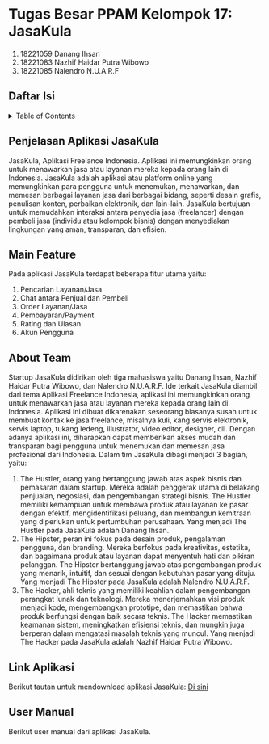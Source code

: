 # Tugas Besar PPAM Kelompok 17: JasaKula

1. 18221059 Danang Ihsan
2. 18221083 Nazhif Haidar Putra Wibowo
3. 18221085 Nalendro N.U.A.R.F

## Daftar Isi
<details>
  <summary>Table of Contents</summary>
  <ol>
    <li>
      <a href="#penjelasan-aplikasi-jasakula">Penjelasan Aplikasi JasaKula</a>
    </li>
    <li>
      <a href="#main-feature">Main Feature</a>
    </li>
    <li>
      <a href="#about-team">About Team</a>
    </li>
    <li>
      <a href="#link-aplikasi">Link Aplikasi</a>
    </li>
    <li>
      <a href="#user-manual">User Manual</a>
    </li>
  </ol>
</details>

## Penjelasan Aplikasi JasaKula
JasaKula, Aplikasi Freelance Indonesia. Aplikasi ini memungkinkan orang untuk menawarkan jasa atau layanan mereka kepada orang lain di Indonesia. JasaKula adalah aplikasi atau platform online yang memungkinkan para pengguna untuk menemukan, menawarkan, dan memesan berbagai layanan jasa dari berbagai bidang, seperti desain grafis, penulisan konten, perbaikan elektronik, dan lain-lain. JasaKula bertujuan untuk memudahkan interaksi antara penyedia jasa (freelancer) dengan pembeli jasa (individu atau kelompok bisnis) dengan menyediakan lingkungan yang aman, transparan, dan efisien.

## Main Feature
Pada aplikasi JasaKula terdapat beberapa fitur utama yaitu:
1. Pencarian Layanan/Jasa
2. Chat antara Penjual dan Pembeli
3. Order Layanan/Jasa
4. Pembayaran/Payment
5. Rating dan Ulasan
6. Akun Pengguna

## About Team
Startup JasaKula didirikan oleh tiga mahasiswa yaitu Danang Ihsan, Nazhif Haidar Putra Wibowo, dan Nalendro N.U.A.R.F. Ide terkait JasaKula diambil dari tema Aplikasi Freelance Indonesia, aplikasi ini memungkinkan orang untuk menawarkan jasa atau layanan mereka kepada orang lain di Indonesia. Aplikasi ini dibuat dikarenakan seseorang biasanya susah untuk membuat kontak ke jasa freelance, misalnya kuli, kang servis elektronik, servis laptop, tukang ledeng, illustrator, video editor, designer, dll. Dengan adanya aplikasi ini, diharapkan dapat memberikan akses mudah dan transparan bagi pengguna untuk menemukan dan memesan jasa profesional dari Indonesia.
Dalam tim JasaKula dibagi menjadi 3 bagian, yaitu:
1. The Hustler, orang yang bertanggung jawab atas aspek bisnis dan pemasaran dalam startup. Mereka adalah penggerak utama di belakang penjualan, negosiasi, dan pengembangan strategi bisnis. The Hustler memiliki kemampuan untuk membawa produk atau layanan ke pasar dengan efektif, mengidentifikasi peluang, dan membangun kemitraan yang diperlukan untuk pertumbuhan perusahaan. Yang menjadi The Hustler pada JasaKula adalah Danang Ihsan.
2. The Hipster, peran ini fokus pada desain produk, pengalaman pengguna, dan branding. Mereka berfokus pada kreativitas, estetika, dan bagaimana produk atau layanan dapat menyentuh hati dan pikiran pelanggan. The Hipster bertanggung jawab atas pengembangan produk yang menarik, intuitif, dan sesuai dengan kebutuhan pasar yang dituju. Yang menjadi The Hipster pada JasaKula adalah Nalendro N.U.A.R.F.
3. The Hacker, ahli teknis yang memiliki keahlian dalam pengembangan perangkat lunak dan teknologi. Mereka menerjemahkan visi produk menjadi kode, mengembangkan prototipe, dan memastikan bahwa produk berfungsi dengan baik secara teknis. The Hacker memastikan keamanan sistem, meningkatkan efisiensi teknis, dan mungkin juga berperan dalam mengatasi masalah teknis yang muncul. Yang menjadi The Hacker pada JasaKula adalah Nazhif Haidar Putra Wibowo.

## Link Aplikasi
Berikut tautan untuk mendownload aplikasi JasaKula:
[Di sini](https://drive.google.com/file/d/1rkp9MMSTp9jONowstEo-k76oFpJWZup1/view?usp=sharing)

## User Manual
Berikut user manual dari aplikasi JasaKula.


